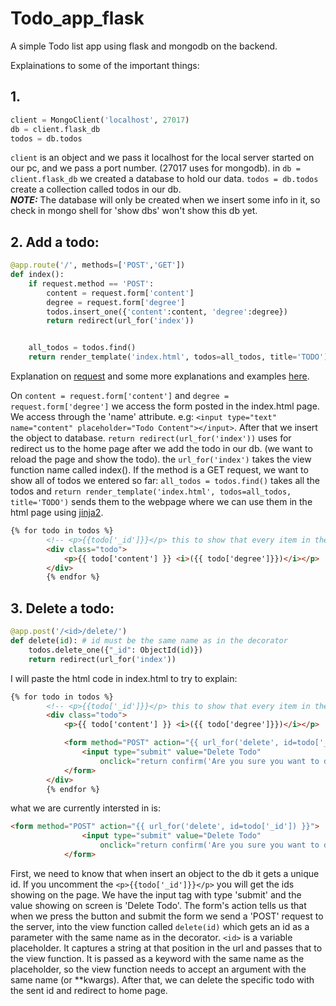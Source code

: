 # Todo_app_flask

A simple Todo list app using flask and mongodb on the backend.

Explainations to some of the important things:

## 1.
```python
client = MongoClient('localhost', 27017)
db = client.flask_db
todos = db.todos
```
`client` is an object and we pass it localhost for the local server started on our pc, and we pass a port number. (27017 uses for mongodb).
in `db = client.flask_db` we created a database to hold our data.
`todos = db.todos` create a collection called todos in our db.<br>
**_NOTE:_**  The database will only be created when we insert some info in it, so check in mongo shell for 'show dbs' won't show this db yet.

## 2. Add a todo:
```python
@app.route('/', methods=['POST','GET'])
def index():
    if request.method == 'POST':
        content = request.form['content']
        degree = request.form['degree']
        todos.insert_one({'content':content, 'degree':degree})
        return redirect(url_for('index'))


    all_todos = todos.find()
    return render_template('index.html', todos=all_todos, title='TODO')
```
Explanation on [request](https://flask.palletsprojects.com/en/2.2.x/reqcontext/) and some more explanations and examples [here](https://stackoverflow.com/questions/10434599/get-the-data-received-in-a-flask-request).

On `content = request.form['content']` and `degree = request.form['degree']` we access the form posted in the index.html page. We access through the
'name' attribute. e.g: `<input type="text" name="content" placeholder="Todo Content"></input>`.
After that we insert the object to database.
`return redirect(url_for('index'))` uses for redirect us to the home page after we add the todo in our db. (we want to reload the page and show the todo). the `url_for('index')` takes the view function name called index().
If the method is a GET request, we want to show all of todos we entered so far:
`all_todos = todos.find()` takes all the todos and `return render_template('index.html', todos=all_todos, title='TODO')` sends them to the
webpage where we can use them in the html page using [jinja2](https://jinja.palletsprojects.com/en/3.1.x/).
``` html
{% for todo in todos %}
        <!-- <p>{{todo['_id']}}</p> this to show that every item in the db gets an id -->
        <div class="todo">
            <p>{{ todo['content'] }} <i>({{ todo['degree']}})</i></p>
        </div>
        {% endfor %}
```

## 3. Delete a todo:
```python
@app.post('/<id>/delete/')
def delete(id): # id must be the same name as in the decorator
    todos.delete_one({"_id": ObjectId(id)})
    return redirect(url_for('index'))
```
I will paste the html code in index.html to try to explain:
```html
{% for todo in todos %}
        <!-- <p>{{todo['_id']}}</p> this to show that every item in the db gets an id -->
        <div class="todo">
            <p>{{ todo['content'] }} <i>({{ todo['degree']}})</i></p>

            <form method="POST" action="{{ url_for('delete', id=todo['_id']) }}">
                <input type="submit" value="Delete Todo"
                    onclick="return confirm('Are you sure you want to delete this Todo?')">
            </form>
        </div>
        {% endfor %}
```
what we are currently intersted in is:
```html
<form method="POST" action="{{ url_for('delete', id=todo['_id']) }}">
                <input type="submit" value="Delete Todo"
                    onclick="return confirm('Are you sure you want to delete this Todo?')">
            </form>
```
First, we need to know that when insert an object to the db it gets a unique id. If you uncomment the `<p>{{todo['_id']}}</p>` you will get the ids showing on the page.
We have the input tag with type 'submit' and the value showing on screen is 'Delete Todo'. The form's action tells us that when we press the button and submit the form we send a 'POST' request to the server, into the view function called `delete(id)` which gets  an id as a parameter with the same name as in the decorator. `<id>` is a variable placeholder. It captures a string at that position in the url and passes that to the view function. It is passed as a keyword with the same name as the placeholder, so the view function needs to accept an argument with the same name (or **kwargs).
After that, we can delete the specific todo with the sent id and redirect to home page.



